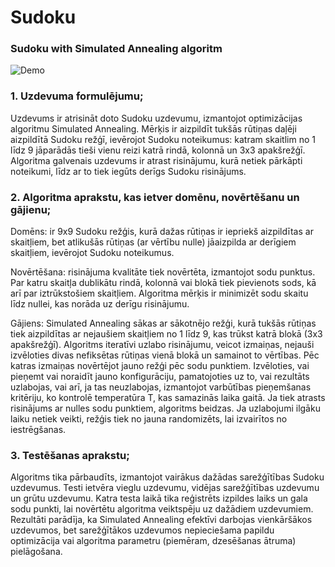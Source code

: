 # Sudoku
### Sudoku with Simulated Annealing algoritm

![Demo](https://media2.giphy.com/media/v1.Y2lkPTc5MGI3NjExdjI4dDVpOTR5eWg0bnNna3cwdTE4aGVoZ3Y0amEwdmZwamI0enpsayZlcD12MV9pbnRlcm5hbF9naWZfYnlfaWQmY3Q9Zw/vW4YOXlkO55sJW3W19/giphy.gif)

### 1. Uzdevuma formulējumu;​

Uzdevums ir atrisināt doto Sudoku uzdevumu, izmantojot optimizācijas algoritmu Simulated Annealing. Mērķis ir aizpildīt tukšās rūtiņas daļēji aizpildītā Sudoku režģī, ievērojot Sudoku noteikumus: katram skaitlim no 1 līdz 9 jāparādās tieši vienu reizi katrā rindā, kolonnā un 3x3 apakšrežģī. Algoritma galvenais uzdevums ir atrast risinājumu, kurā netiek pārkāpti noteikumi, līdz ar to tiek iegūts derīgs Sudoku risinājums.


### 2. Algoritma aprakstu, kas ietver domēnu,  novērtēšanu un gājienu;​

Domēns: ir 9x9 Sudoku režģis, kurā dažas rūtiņas ir iepriekš aizpildītas ar skaitļiem, bet atlikušās rūtiņas (ar vērtību nulle) jāaizpilda ar derīgiem skaitļiem, ievērojot Sudoku noteikumus.

Novērtēšana: risinājuma kvalitāte tiek novērtēta, izmantojot sodu punktus. Par katru skaitļa dublikātu rindā, kolonnā vai blokā tiek pievienots sods, kā arī par iztrūkstošiem skaitļiem. Algoritma mērķis ir minimizēt sodu skaitu līdz nullei, kas norāda uz derīgu risinājumu.

Gājiens: Simulated Annealing sākas ar sākotnējo režģi, kurā tukšās rūtiņas tiek aizpildītas ar nejaušiem skaitļiem no 1 līdz 9, kas trūkst katrā blokā (3x3 apakšrežģī). Algoritms iteratīvi uzlabo risinājumu, veicot izmaiņas, nejauši izvēloties divas nefiksētas rūtiņas vienā blokā un samainot to vērtības. Pēc katras izmaiņas novērtējot jauno režģi pēc sodu punktiem. Izvēloties, vai pieņemt vai noraidīt jauno konfigurāciju, pamatojoties uz to, vai rezultāts uzlabojas, vai arī, ja tas neuzlabojas, izmantojot varbūtības pieņemšanas kritēriju, ko kontrolē temperatūra T, kas samazinās laika gaitā. Ja tiek atrasts risinājums ar nulles sodu punktiem, algoritms beidzas. Ja uzlabojumi ilgāku laiku netiek veikti, režģis tiek no jauna randomizēts, lai izvairītos no iestrēgšanas.

### 3. Testēšanas aprakstu;​

Algoritms tika pārbaudīts, izmantojot vairākus dažādas sarežģītības Sudoku uzdevumus. Testi ietvēra vieglu uzdevumu, vidējas sarežģītības uzdevumu un grūtu uzdevumu. Katra testa laikā tika reģistrēts izpildes laiks un gala sodu punkti, lai novērtētu algoritma veiktspēju uz dažādiem uzdevumiem. Rezultāti parādīja, ka Simulated Annealing efektīvi darbojas vienkāršākos uzdevumos, bet sarežģītākos uzdevumos nepieciešama papildu optimizācija vai algoritma parametru (piemēram, dzesēšanas ātruma) pielāgošana.

